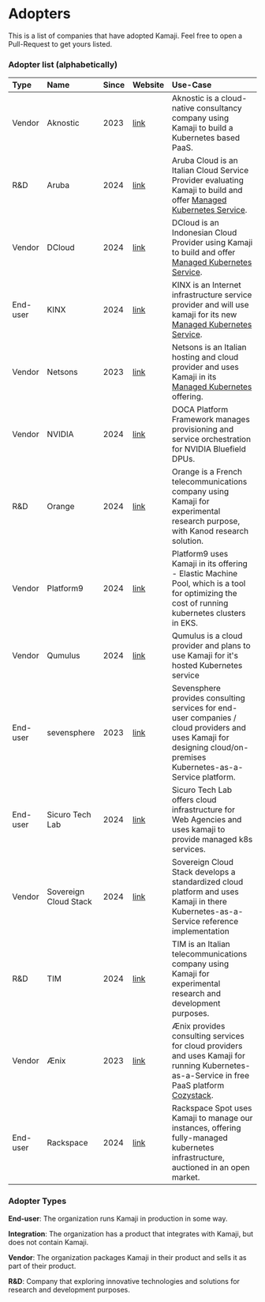 # Adopters

This is a list of companies that have adopted Kamaji.
Feel free to open a Pull-Request to get yours listed.

### Adopter list (alphabetically)

| Type | Name | Since | Website | Use-Case |
|:-|:-|:-|:-|:-|
| Vendor | Aknostic | 2023 | [link](https://aknostic.com) | Aknostic is a cloud-native consultancy company using Kamaji to build a Kubernetes based PaaS. |
| R&D | Aruba | 2024 | [link](https://www.aruba.it/home.aspx) | Aruba Cloud is an Italian Cloud Service Provider evaluating Kamaji to build and offer [Managed Kubernetes Service](https://my.arubacloud.com). |
| Vendor | DCloud | 2024 | [link](https://dcloud.co.id) | DCloud is an Indonesian Cloud Provider using Kamaji to build and offer [Managed Kubernetes Service](https://dcloud.co.id/dkubes.html). |
| End-user | KINX | 2024 | [link](https://kinx.net/?lang=en) | KINX is an Internet infrastructure service provider and will use kamaji for its new [Managed Kubernetes Service](https://kinx.net/service/cloud/kubernetes/intro/?lang=en). |
| Vendor | Netsons | 2023 | [link](https://www.netsons.com) | Netsons is an Italian hosting and cloud provider and uses Kamaji in its [Managed Kubernetes](https://www.netsons.com/kubernetes) offering. |
| Vendor | NVIDIA | 2024 | [link](https://github.com/NVIDIA/doca-platform) | DOCA Platform Framework manages provisioning and service orchestration for NVIDIA Bluefield DPUs. |
| R&D | Orange | 2024 | [link](https://gitlab.com/Orange-OpenSource/kanod) | Orange is a French telecommunications company using Kamaji for experimental research purpose, with Kanod research solution. |
| Vendor | Platform9 | 2024 | [link](https://elasticmachinepool.com) | Platform9 uses Kamaji in its offering - Elastic Machine Pool, which is a tool for optimizing the cost of running kubernetes clusters in EKS. |
| Vendor | Qumulus | 2024 | [link](https://www.qumulus.io) | Qumulus is a cloud provider and plans to use Kamaji for it's hosted Kubernetes service |
| End-user | sevensphere | 2023 | [link](https://www.sevensphere.io) | Sevensphere provides consulting services for end-user companies / cloud providers and uses Kamaji for designing cloud/on-premises Kubernetes-as-a-Service platform. |
| End-user | Sicuro Tech Lab | 2024 | [link](https://sicurotechlab.it/) | Sicuro Tech Lab offers cloud infrastructure for Web Agencies and uses kamaji to provide managed k8s services. |
| Vendor | Sovereign Cloud Stack | 2024 | [link](https://sovereigncloudstack.org) | Sovereign Cloud Stack develops a standardized cloud platform and uses Kamaji in there Kubernetes-as-a-Service reference implementation |
| R&D | TIM | 2024 | [link](https://www.gruppotim.it) | TIM is an Italian telecommunications company using Kamaji for experimental research and development purposes. |
| Vendor | Ænix | 2023 | [link](https://aenix.io/) | Ænix provides consulting services for cloud providers and uses Kamaji for running Kubernetes-as-a-Service in free PaaS platform [Cozystack](https://cozystack.io). |
| End-user | Rackspace | 2024 | [link](https://spot.rackspace.com/) | Rackspace Spot uses Kamaji to manage our instances, offering fully-managed kubernetes infrastructure, auctioned in an open market. |

### Adopter Types

**End-user**: The organization runs Kamaji in production in some way.

**Integration**: The organization has a product that integrates with Kamaji, but does not contain Kamaji.

**Vendor**: The organization packages Kamaji in their product and sells it as part of their product.

**R&D**: Company that exploring innovative technologies  and solutions for research and development purposes.
